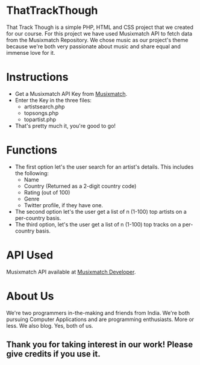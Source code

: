 # ThatTrackThough

That Track Though is a simple PHP, HTML and CSS project that we created for our course. For this project we have used Musixmatch API to fetch data from the Musixmatch Repository. We chose music as our project's theme because we're both very passionate about music and share equal and immense love for it.

# Instructions

* Get a Musixmatch API Key from [Musixmatch](developer.musixmatch.com).
* Enter the Key in the three files:
  * artistsearch.php
  * topsongs.php
  * topartist.php
* That's pretty much it, you're good to go!

# Functions

* The first option let's the user search for an artist's details. This includes the following:
  * Name
  * Country (Returned as a 2-digit country code)
  * Rating (out of 100)
  * Genre
  * Twitter profile, if they have one.
* The second option let's the user get a list of n (1-100) top artists on a per-country basis.
* The third option, let's the user get a list of n (1-100) top tracks on a per-country basis.

# API Used

Musixmatch API available at [Musixmatch Developer](developer.musixmatch.com).

# About Us

We're two programmers in-the-making and friends from India. We're both pursuing Computer Applications and are programming enthusiasts. More or less. We also blog. Yes, both of us.

## Thank you for taking interest in our work! Please give credits if you use it.
